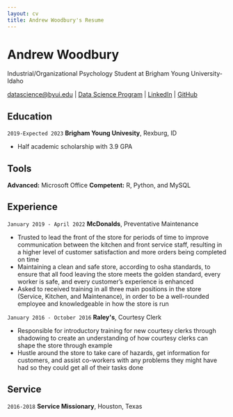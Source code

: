 ```yaml
---
layout: cv
title: Andrew Woodbury's Resume
---
```

# Andrew Woodbury
Industrial/Organizational Psychology Student at Brigham Young University-Idaho

<div id="webaddress">
<a href="datascience@byui.edu">datascience@byui.edu</a>
| <a href="https://byuidatascience.github.io/development.html">Data Science Program</a>
| <a href="https://www.linkedin.com/groups/13537407/">LinkedIn</a>
| <a href="https://github.com/byuids-resumes">GitHub</a>
</div>

<!-- https://www.monique.tech/the-art-of-markdown -->

## Education

`2019-Expected 2023`
__Brigham Young Univesity__, Rexburg, ID

- Half academic scholarship with 3.9 GPA

## Tools
__Advanced:__ Microsoft Office 
__Competent:__ R, Python, and MySQL


## Experience


`January 2019 - April 2022`
__McDonalds__, Preventative Maintenance

-	Trusted to lead the front of the store for periods of time to improve communication between the kitchen and front service staff, resulting in a higher level of customer satisfaction and more orders being completed on time 
-	Maintaining a clean and safe store, according to osha standards, to ensure that all food leaving the store meets the golden standard, every worker is safe, and every customer’s experience is enhanced
-	Asked to received training in all three main positions in the store (Service, Kitchen, and Maintenance), in order to be a well-rounded employee and knowledgeable in how the store is run


`January 2016 - October 2016`
__Raley's__, Courtesy Clerk

-	Responsible for introductory training for new courtesy clerks through shadowing to create an understanding of how courtesy clerks can shape the store through example
-	Hustle around the store to take care of hazards, get information for customers, and assist co-workers with any problems they might have had so they could get all of their tasks done


## Service

`2016-2018`
__Service Missionary__, Houston, Texas



<!-- ### Footer

Last updated: May 2013 -->


